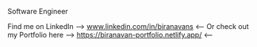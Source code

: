 Software Engineer <br/>

Find me on LinkedIn --> www.linkedin.com/in/biranavans <--
Or check out my Portfolio here --> https://biranavan-portfolio.netlify.app/ <--

<!--
**Biranavan-Sritharan/Biranavan-Sritharan** is a ✨ _special_ ✨ repository because its `README.md` (this file) appears on your GitHub profile.

Here are some ideas to get you started:

- 🔭 I’m currently working on ...
- 🌱 I’m currently learning ...
- 👯 I’m looking to collaborate on ...
- 🤔 I’m looking for help with ...
- 💬 Ask me about ...
- 📫 How to reach me: ...
- 😄 Pronouns: ...
- ⚡ Fun fact: ...
-->
